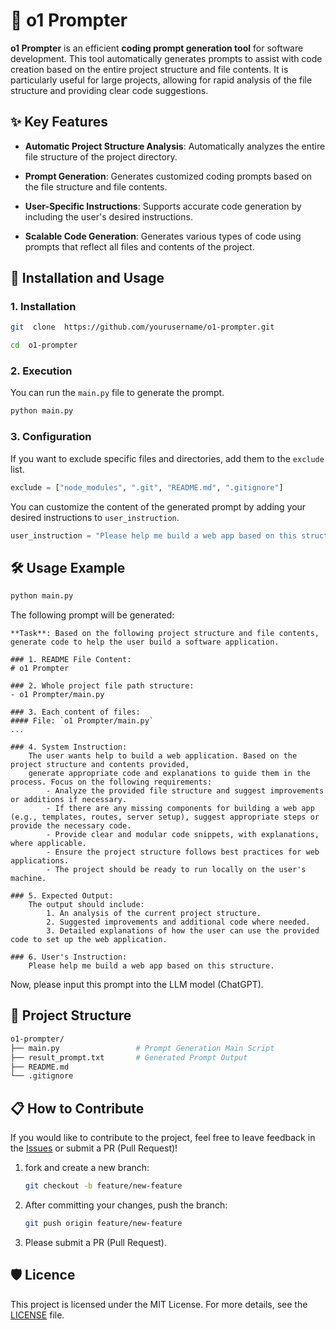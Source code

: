 # 📜 o1 Prompter

  

**o1 Prompter** is an efficient **coding prompt generation tool** for software development.
This tool automatically generates prompts to assist with code creation based on the entire project structure and file contents.
It is particularly useful for large projects, allowing for rapid analysis of the file structure and providing clear code suggestions.

  

## ✨ Key Features

  

-  **Automatic Project Structure Analysis**: Automatically analyzes the entire file structure of the project directory.

-  **Prompt Generation**: Generates customized coding prompts based on the file structure and file contents.

-  **User-Specific Instructions**: Supports accurate code generation by including the user's desired instructions.

-  **Scalable Code Generation**: Generates various types of code using prompts that reflect all files and contents of the project.

  

## 🚀 Installation and Usage

  

### 1. Installation


```bash
git  clone  https://github.com/yourusername/o1-prompter.git

cd  o1-prompter
```


### 2. Execution


You can run the `main.py` file to generate the prompt.

```bash
python main.py
```


### 3. Configuration


If you want to exclude specific files and directories, add them to the `exclude` list.

```python
exclude = ["node_modules", ".git", "README.md", ".gitignore"]
```

You can customize the content of the generated prompt by adding your desired instructions to `user_instruction`.

```python
user_instruction = "Please help me build a web app based on this structure."
```


## 🛠️ Usage Example


```bash
python main.py
```

The following prompt will be generated:


```plaintext
**Task**: Based on the following project structure and file contents, generate code to help the user build a software application.

### 1. README File Content:
# o1 Prompter

### 2. Whole project file path structure:
- o1 Prompter/main.py

### 3. Each content of files:
#### File: `o1 Prompter/main.py`
...

### 4. System Instruction:
    The user wants help to build a web application. Based on the project structure and contents provided, 
    generate appropriate code and explanations to guide them in the process. Focus on the following requirements:
        - Analyze the provided file structure and suggest improvements or additions if necessary.
        - If there are any missing components for building a web app (e.g., templates, routes, server setup), suggest appropriate steps or provide the necessary code.
        - Provide clear and modular code snippets, with explanations, where applicable.
        - Ensure the project structure follows best practices for web applications.
        - The project should be ready to run locally on the user's machine.

### 5. Expected Output:
    The output should include:
        1. An analysis of the current project structure.
        2. Suggested improvements and additional code where needed.
        3. Detailed explanations of how the user can use the provided code to set up the web application.

### 6. User's Instruction:
	Please help me build a web app based on this structure.
```
Now, please input this prompt into the LLM model (ChatGPT).
## 📂 Project Structure


```bash
o1-prompter/
├── main.py					# Prompt Generation Main Script
├── result_prompt.txt		# Generated Prompt Output
├── README.md				
└── .gitignore				
```


## 📋 How to Contribute

If you would like to contribute to the project, feel free to leave feedback in the [Issues](https://github.com/habaekk/o1-prompter/issues) or submit a PR (Pull Request)!

1. fork and create a new branch:
	```bash
	git checkout -b feature/new-feature
	```

2. After committing your changes, push the branch:
	```bash
	git push origin feature/new-feature
	```

3. Please submit a PR (Pull Request).


## 🛡️ Licence

This project is licensed under the MIT License. For more details, see the [LICENSE](./LICENSE) file.
